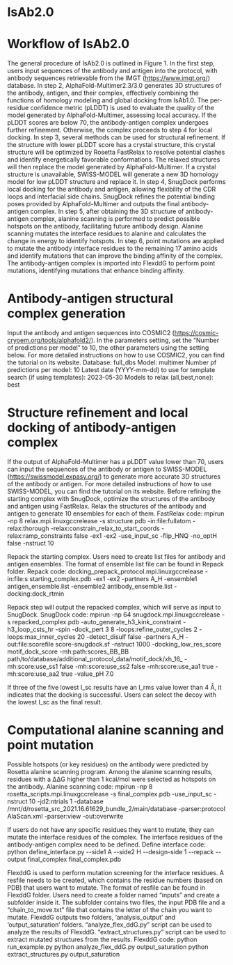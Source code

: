 # IsAb2.0
# Workflow of IsAb2.0
The general procedure of IsAb2.0 is outlined in Figure 1. In the first step, users input sequences of the antibody and antigen into the protocol, with antibody sequences retrievable from the IMGT (https://www.imgt.org/) database. In step 2, AlphaFold-Multimer2.3/3.0 generates 3D structures of the antibody, antigen, and their complex, effectively combining the functions of homology modeling and global docking from IsAb1.0. The per-residue confidence metric (pLDDT) is used to evaluate the quality of the model generated by AlphaFold-Multimer, assessing local accuracy. If the pLDDT scores are below 70, the antibody-antigen complex undergoes further refinement. Otherwise, the complex proceeds to step 4 for local docking. In step 3, several methods can be used for structural refinement. If the structure with lower pLDDT score has a crystal structure, this crystal structure will be optimized by Rosetta FastRelax to resolve potential clashes and identify energetically favorable conformations. The relaxed structures will then replace the model generated by AlphaFold-Multimer. If a crystal structure is unavailable, SWISS-MODEL will generate a new 3D homology model for low pLDDT structure and replace it. In step 4, SnugDock performs local docking for the antibody and antigen, allowing flexibility of the CDR loops and interfacial side chains. SnugDock refines the potential binding poses provided by AlphaFold-Multimer and outputs the final antibody-antigen complex. In step 5, after obtaining the 3D structure of antibody-antigen complex, alanine scanning is performed to predict possible hotspots on the antibody, facilitating future antibody design. Alanine scanning mutates the interface residues to alanine and calculates the change in energy to identify hotspots. In step 6, point mutations are applied to mutate the antibody interface residues to the remaining 17 amino acids and identify mutations that can improve the binding affinity of the complex. The antibody-antigen complex is imported into FlexddG to perform point mutations, identifying mutations that enhance binding affinity.

# Antibody-antigen structural complex generation
Input the antibody and antigen sequences into COSMIC2 (https://cosmic-cryoem.org/tools/alphafold2/). In the parameters setting, set the “Number of predictions per model” to 10, the other parameters using the setting below. For more detailed instructions on how to use COSMIC2, you can find the tutorial on its website.
Database: full_dbs
Model: multimer
Number pf predictions per model: 10
Latest date (YYYY-mm-dd) to use for template search (if using templates): 2023-05-30
Models to relax (all,best,none): best

# Structure refinement and local docking of antibody-antigen complex
If the output of AlphaFold-Multimer has a pLDDT value lower than 70, users can input the sequences of the antibody or antigen to SWISS-MODEL (https://swissmodel.expasy.org/) to generate more accurate 3D structures of the antibody or antigen. For more detailed instructions of how to use SWISS-MODEL, you can find the tutorial on its website.
Before refining the starting complex with SnugDock, optimize the structures of the antibody and antigen using FastRelax. Relax the structures of the antibody and antigen to generate 10 ensembles for each of them. FastRelax code:
mpirun -np 8 relax.mpi.linuxgccrelease -s structure.pdb -in:file:fullatom -relax:thorough -relax:constrain_relax_to_start_coords -relax:ramp_constraints false -ex1 -ex2  -use_input_sc -flip_HNQ -no_optH false -nstruct 10

Repack the starting complex. Users need to create list files for antibody and antigen ensembles. The format of ensemble list file can be found in Repack folder. Repack code:
docking_prepack_protocol.mpi.linuxgccrelease -in:file:s starting_complex.pdb -ex1 -ex2 -partners A_H -ensemble1 antigen_ensemble.list -ensemble2 antibody_ensemble.list -docking:dock_rtmin

Repack step will output the repacked complex, which will serve as input to SnugDock. SnugDock code: 
 mpirun -np 64 snugdock.mpi.linuxgccrelease -s repacked_complex.pdb -auto_generate_h3_kink_constraint -h3_loop_csts_hr -spin -dock_pert 3 8 -loops:refine_outer_cycles 2 -loops:max_inner_cycles 20 -detect_disulf false -partners A_H -out:file:scorefile score-snugdock.sf -nstruct 1000 -docking_low_res_score motif_dock_score -mh:path:scores_BB_BB path/to/database/additional_protocol_data/motif_dock/xh_16_ -mh:score:use_ss1 false -mh:score:use_ss2 false -mh:score:use_aa1 true -mh:score:use_aa2 true -value_pH 7.0

If three of the five lowest I_sc results have an I_rms value lower than 4 Å, it indicates that the docking is successful. Users can select the decoy with the lowest I_sc as the final result.


# Computational alanine scanning and point mutation
Possible hotspots (or key residues) on the antibody were predicted by Rosetta alanine scanning program. Among the alanine scanning results, residues with a ΔΔG higher than 1 kcal/mol were selected as hotspots on the antibody. Alanine scanning code:
mpirun -np 8 rosetta_scripts.mpi.linuxgccrelease -s final_complex.pdb -use_input_sc -nstruct 10 -jd2:ntrials 1 -database /mnt/d/rosetta_src_2021.16.61629_bundle_2/main/database -parser:protocol AlaScan.xml -parser:view -out:overwrite

If users do not have any specific residues they want to mutate, they can mutate the interface residues of the complex. The interface residues of the antibody-antigen complex need to be defined. Define interface code:
python define_interface.py --side1 A --side2 H --design-side 1 --repack --output final_complex final_complex.pdb

FlexddG is used to perform mutation screening for the interface residues. A resfile needs to be created, which contains the residue numbers (based on PDB) that users want to mutate. The format of resfile can be found in FlexddG folder. Users need to create a folder named “inputs” and create a subfolder inside it. The subfolder contains two files, the input PDB file and a “chain_to_move.txt” file that contains the letter of the chain you want to mutate. FlexddG outputs two folders, ‘analysis_output’ and ‘output_saturation’ folders. “analyze_flex_ddG.py” script can be used to analyze the results of FlexddG. “extract_structures.py” script can be used to extract mutated structures from the results. FlexddG code:
python run_example.py
python analyze_flex_ddG.py output_saturation
python extract_structures.py output_saturation
